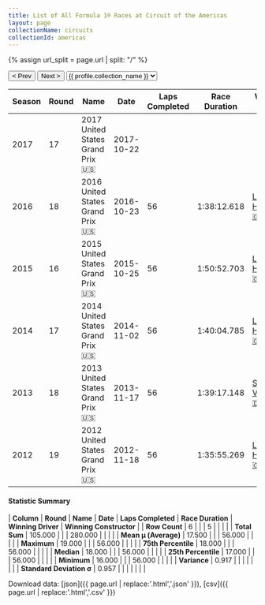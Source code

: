 ```yaml
---
title: List of All Formula 1® Races at Circuit of the Americas
layout: page
collectionName: circuits
collectionId: americas
---
```


{% assign url_split = page.url | split: "/" %}
<div id="collection-navigation">
<button onclick="selector.options[selector.selectedIndex-1].value && (window.location = selector.options[selector.selectedIndex-1].value);">&lt; Prev</button>
<button onclick="selector.options[selector.selectedIndex+1].value && (window.location = selector.options[selector.selectedIndex+1].value);">Next &gt;</button>
<select id="selector" onchange="this.options[this.selectedIndex].value && (window.location = this.options[this.selectedIndex].value);">
  {% for collectionId in site.data[page.collectionName].refs %}
    {% if collectionId == page.collectionId %}
      {% assign selected = "selected" %}
    {% else %}
      {% assign selected = "" %}
    {% endif %}
    {% assign profile = site.data[page.collectionName][collectionId].profile %}
    <option value="/f1/{{ page.collectionName }}/{{ collectionId }}/{{ url_split[4] }}" {{ selected }}>{{ profile.collection_name }}</option>
  {% endfor %}
</select>
</div>

| Season | Round | Name | Date | Laps Completed | Race Duration | Winning Driver | Winning Constructor |
|--|--|--|--|--|--|--|--|
| 2017 | 17 | 2017 United States Grand Prix 🇺🇸 | 2017-10-22 |   |   |   |   |
| 2016 | 18 | 2016 United States Grand Prix 🇺🇸 | 2016-10-23 | 56 | 1:38:12.618 | [Lewis Hamilton 🇬🇧](/f1/drivers/hamilton) | Mercedes 🇩🇪 |
| 2015 | 16 | 2015 United States Grand Prix 🇺🇸 | 2015-10-25 | 56 | 1:50:52.703 | [Lewis Hamilton 🇬🇧](/f1/drivers/hamilton) | Mercedes 🇩🇪 |
| 2014 | 17 | 2014 United States Grand Prix 🇺🇸 | 2014-11-02 | 56 | 1:40:04.785 | [Lewis Hamilton 🇬🇧](/f1/drivers/hamilton) | Mercedes 🇩🇪 |
| 2013 | 18 | 2013 United States Grand Prix 🇺🇸 | 2013-11-17 | 56 | 1:39:17.148 | [Sebastian Vettel 🇩🇪](/f1/drivers/vettel) | Red Bull 🇦🇹 |
| 2012 | 19 | 2012 United States Grand Prix 🇺🇸 | 2012-11-18 | 56 | 1:35:55.269 | [Lewis Hamilton 🇬🇧](/f1/drivers/hamilton) | McLaren 🇬🇧 |

#### Statistic Summary

| **Column** | **Round** | **Name** | **Date** | **Laps Completed** | **Race Duration** | **Winning Driver** | **Winning Constructor** |
| **Row Count** | 6 |  |  | 5 |  |  |  |
| **Total Sum** | 105.000 |  |  | 280.000 |  |  |  |
| **Mean μ (Average)** | 17.500 |  |  | 56.000 |  |  |  |
| **Maximum** | 19.000 |  |  | 56.000 |  |  |  |
| **75th Percentile** | 18.000 |  |  | 56.000 |  |  |  |
| **Median** | 18.000 |  |  | 56.000 |  |  |  |
| **25th Percentile** | 17.000 |  |  | 56.000 |  |  |  |
| **Minimum** | 16.000 |  |  | 56.000 |  |  |  |
| **Variance** | 0.917 |  |  |  |  |  |  |
| **Standard Deviation σ** | 0.957 |  |  |  |  |  |  |

Download data: [json]({{ page.url | replace:'.html','.json' }}), [csv]({{ page.url | replace:'.html','.csv' }})
